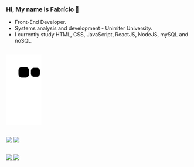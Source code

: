 ### Hi, My name is Fabrício 👋

- Front-End Developer.
- Systems analysis and development - Unirriter University.
- I currently study HTML, CSS, JavaScript, ReactJS, NodeJS, mySQL and noSQL.

##

 ![Snake animation](https://github.com/NcryScooby/NcryScooby/blob/output/github-contribution-grid-snake.svg)
 
 ##

<div>
  <a href="https://www.instagram.com/notrealscooby/?hl=pt-br"><img height="50" img src="https://cdn.jsdelivr.net/npm/simple-icons@3.0.1/icons/instagram.svg"></a>
  <a href="https://www.linkedin.com/in/fabr%C3%ADcio-caldana-593b091a3/"><img height="50" img src="https://cdn.jsdelivr.net/npm/simple-icons@3.0.1/icons/linkedin.svg" >
  </a>     
</div>

##

 <div>
  <a href="https://github.com/NcryScooby">
  <img height="160em"src="https://github-readme-stats.vercel.app/api?username=NcryScooby&show_icons=true&theme=tokyonight&include_all_commits=true&count_private=true"/>
  <img height="160em" src="https://github-readme-stats.vercel.app/api/top-langs/?username=NcryScooby&layout=compact&langs_count=7&theme=tokyonight"/>
</div>
